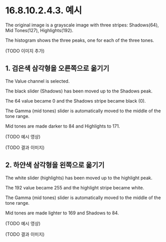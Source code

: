 # 16.8.10.2.4.3. 예시
The original image is a grayscale image with three stripes: Shadows(64), Mid Tones(127), Highlights(192).

The histogram shows the three peaks, one for each of the three tones.

(TODO 이미지 추가)

<a id="16-08-10-02-04-03-s1"></a>

## 1. 검은색 삼각형을 오른쪽으로 옮기기
The Value channel is selected.

The black slider (Shadows) has been moved up to the Shadows peak.

The 64 value became 0 and the Shadows stripe became black (0).

The Gamma (mid tones) slider is automatically moved to the middle of the tone range.

Mid tones are made darker to 84 and Highlights to 171.

(TODO 예시 영상)

(TODO 결과 이미지)

<a id="16-08-10-02-04-03-s2"></a>

## 2. 하얀색 삼각형을 왼쪽으로 옮기기
The white slider (highlights) has been moved up to the highlight peak.

The 192 value became 255 and the highlight stripe became white.

The Gamma (mid tones) slider is automatically moved to the middle of the tone range.

Mid tones are made lighter to 169 and Shadows to 84.

(TODO 예시 영상)

(TODO 결과 이미지)